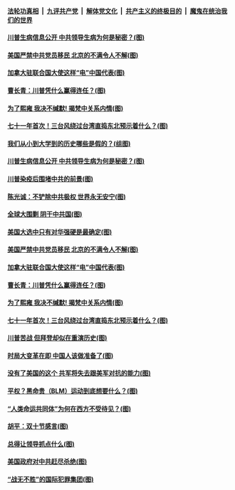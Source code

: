 

####  [法轮功真相](../../../../basic/blob/master/README.md?t=10090602) &nbsp;|&nbsp; [九评共产党](../../../../9ping.md/blob/master/README.md?t=10090602) &nbsp;|&nbsp; [解体党文化](../../../../jtdwh.md/blob/master/README.md?t=10090602)  &nbsp;|&nbsp; [共产主义的终极目的](../../../../gczydzjmd.md/blob/master/README.md?t=10090602) &nbsp;|&nbsp; [魔鬼在统治我们的世界](../../../../mgztzwmdsj.md/blob/master/README.md?t=10090602) 

#### [川普生病信息公开 中共领导生病为何是秘密？(图)](../pages/p4/948596.md?t=10090602) 

#### [美国严禁中共党员移民 北京的不满令人不解(图)](../pages/p4/948527.md?t=10090602) 

#### [加拿大驻联合国大使这样“电”中国代表(图)](../pages/p4/948518.md?t=10090602) 

#### [曹长青：川普凭什么赢得连任？(图)](../pages/p4/948521.md?t=10090602) 

#### [为了熙雍 我决不缄默! 揭梵中关系内情(图)](../pages/p4/948416.md?t=10090602) 

#### [七十一年首次！三台风绕过台湾直捣东北预示着什么？(图)](../pages/p4/948408.md?t=10090602) 

#### [我们从小到大学到的历史哪些是假的？(组图)](../pages/p4/948616.md?t=10090602) 

#### [川普生病信息公开 中共领导生病为何是秘密？(图)](../pages/p4/948596.md?t=10090602) 

#### [川普染疫后围堵中共的前景(图)](../pages/p4/948590.md?t=10090602) 

#### [陈光诚：不铲除中共极权 世界永无安宁(图)](../pages/p4/948529.md?t=10090602) 

#### [全球大围剿 阴干中共国(图)](../pages/p4/948531.md?t=10090602) 

#### [美国大选中只有对华强硬是最确定(图)](../pages/p4/948528.md?t=10090602) 

#### [美国严禁中共党员移民 北京的不满令人不解(图)](../pages/p4/948527.md?t=10090602) 

#### [加拿大驻联合国大使这样“电”中国代表(图)](../pages/p4/948518.md?t=10090602) 

#### [曹长青：川普凭什么赢得连任？(图)](../pages/p4/948521.md?t=10090602) 

#### [为了熙雍 我决不缄默! 揭梵中关系内情(图)](../pages/p4/948416.md?t=10090602) 

#### [七十一年首次！三台风绕过台湾直捣东北预示着什么？(图)](../pages/p4/948408.md?t=10090602) 

#### [川普苦战 但拜登却似在重演历史(图)](../pages/p4/948403.md?t=10090602) 

#### [时局大变革在即 中国人该做准备了(图)](../pages/p4/948406.md?t=10090602) 

#### [没有了美国的这个 共军将失去跟美军对抗的能力(图)](../pages/p4/948397.md?t=10090602) 

#### [平权？黑命贵（BLM）运动到底想要什么？(图)](../pages/p4/948410.md?t=10090602) 

#### [“人类命运共同体”为何在西方不受待见？(图)](../pages/p4/948332.md?t=10090602) 

#### [胡平：双十节感言(图)](../pages/p4/948331.md?t=10090602) 

#### [总得让领导抓点什么(图)](../pages/p4/948320.md?t=10090602) 

#### [美国政府对中共赶尽杀绝(图)](../pages/p4/948323.md?t=10090602) 

#### [“战无不胜”的国际犯罪集团(图)](../pages/p4/948319.md?t=10090602) 

